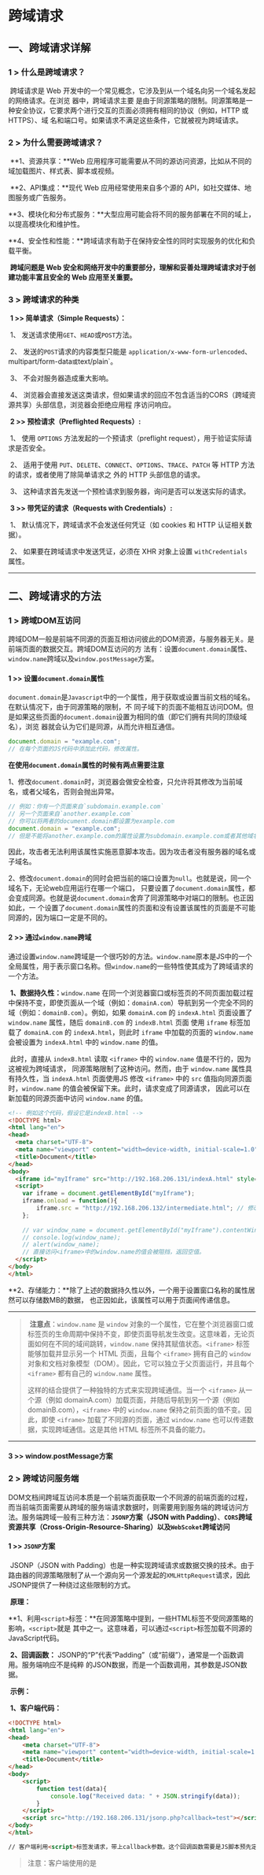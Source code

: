 # 跨域请求

## 一、跨域请求详解

### 	1 > 什么是跨域请求？

​		跨域请求是 Web 开发中的一个常见概念，它涉及到从一个域名向另一个域名发起的网络请求。在浏览	器中，跨域请求主要	是由于同源策略的限制。同源策略是一种安全协议，它要求两个进行交互的页面必须拥有相同的协议（例如，HTTP 或 HTTPS）、域	名和端口号。如果请求不满足这些条件，它就被视为跨域请求。

### 	2 > 为什么需要跨域请求？

​		**1、资源共享：**Web 应用程序可能需要从不同的源访问资源，比如从不同的域加载图片、样式表、脚本或视频。

​		**2、API集成：**现代 Web 应用经常使用来自多个源的 API，如社交媒体、地图服务或广告服务。

​		**3、模块化和分布式服务：**大型应用可能会将不同的服务部署在不同的域上，以提高模块化和维护性。

​		**4、安全性和性能：**跨域请求有助于在保持安全性的同时实现服务的优化和负载平衡。

​		**跨域问题是 Web 安全和网络开发中的重要部分，理解和妥善处理跨域请求对于创建功能丰富且安全的 	Web 应用至关重要。**

### 	3 > 跨域请求的种类

​		**1 >> 简单请求（Simple Requests）：**

​			1、 发送请求使用`GET`、`HEAD`或`POST`方法。

​			2、 发送的`POST`请求的内容类型只能是 `application/x-www-form-urlencoded`、multipart/form-data` 或 `text/plain`。

​			3、 不会对服务器造成重大影响。

​			4、 浏览器会直接发送这类请求，但如果请求的回应不包含适当的CORS（跨域资源共享）头部信息，浏览器会拒绝应用程		序访问响应。

​		**2 >> 预检请求（Preflighted Requests）:**

​			1、 使用 `OPTIONS` 方法发起的一个预请求（preflight request），用于验证实际请求是否安全。

​			2、 适用于使用 `PUT`、`DELETE`、`CONNECT`、`OPTIONS`、`TRACE`、`PATCH` 等 HTTP 方法的请求，或者使用了除简单请求之		外的 HTTP 头部信息的请求。

​			3、 这种请求首先发送一个预检请求到服务器，询问是否可以发送实际的请求。

​		**3 >> 带凭证的请求（Requests with Credentials）:**

​			1、 默认情况下，跨域请求不会发送任何凭证（如 cookies 和 HTTP 认证相关数据）。

​			2、 如果要在跨域请求中发送凭证，必须在 XHR 对象上设置 `withCredentials` 属性。

---



## 二、跨域请求的方法



### 	1 >  跨域DOM互访问

​		跨域DOM一般是前端不同源的页面互相访问彼此的DOM资源，与服务器无关。是前端页面的数据交互。跨域DOM互访问的方	法有：设置`document.domain`属性、`window.name`跨域以及`window.postMessage`方案。

#### 			1 >> 设置`document.domain`属性

​		`document.domain`是`Javascript`中的一个属性，用于获取或设置当前文档的域名。在默认情况下，由于同源策略的限制，不	同子域下的页面不能相互访问DOM。但是如果这些页面的`document.domain`设置为相同的值（即它们拥有共同的顶级域名），浏览	器就会认为它们是同源，从而允许相互通信。

```javascript
document.domain = "example.com";
// 在每个页面的JS代码中添加此代码，修改属性。
```

​		**在使用`document.domain`属性的时候有两点需要注意**

​		1、修改`document.domain`时，浏览器会做安全检查，只允许将其修改为当前域名，或者父域名，否则会抛出异常。

```javascript
// 例如：你有一个页面来自`subdomain.example.com`
// 另一个页面来自`another.example.com`
// 你可以将两者的document.domain都设置为example.com
document.domain = "example.com";
// 但是不能将another.example.com的属性设置为subdomain.example.com或者其他域名。
```

​		因此，攻击者无法利用该属性实施恶意脚本攻击。因为攻击者没有服务器的域名或子域名。

​		2、修改`document.domain`的同时会把当前的端口设置为`null`。也就是说，同一个域名下，无论web应用运行在哪一个端口，	只要设置了`document.domain`属性，都会变成同源。也就是说`document.domain`舍弃了同源策略中对端口的限制。也正因如此，一	个设置了`document.domain`属性的页面和没有设置该属性的页面是不可能同源的，因为端口一定是不同的。

#### 2 >> 通过`window.name`跨域

​		通过设置`window.name`跨域是一个很巧妙的方法。`window.name`原本是JS中的一个全局属性，用于表示窗口名称。但`window.name`的一些特性使其成为了跨域请求的一个方法。

​		**1、数据持久性：**`window.name` 在同一个浏览器窗口或标签页的不同页面加载过程中保持不变，即使页面从一个域（例如：`domainA.com`）导航到另一个完全不同的域（例如：`domainB.com`）。例如，如果 	`domainA.com` 的 `indexA.html` 页面设置了 `window.name` 属性，随后 `domainB.com` 的 `indexB.html` 页面	使用 `iframe` 标签加载了 `domainA.com` 的 `indexA.html`，则此时 `iframe` 中加载的页面的 `window.name` 	会被设置为 `indexA.html` 中的 `window.name` 的值。

​		此时，直接从 `indexB.html` 读取 `<iframe>` 中的 `window.name` 值是不行的，因为这被视为跨域请求，	同源策略限制了这种访问。然而，由于 `window.name` 属性具有持久性，当 `indexA.html` 页面使用JS 修改 	`<iframe>` 中的 `src` 值指向同源页面时，`window.name` 的值会被保留下来。此时，请求变成了同源请求，	因此可以在新加载的同源页面中访问 `window.name` 的值。

```html
<!-- 例如这个代码，假设它是indexB.html -->
<!DOCTYPE html>
<html lang="en">
<head>
  <meta charset="UTF-8">
  <meta name="viewport" content="width=device-width, initial-scale=1.0">
  <title>Document</title>
</head>
<body>
  <iframe id="myIframe" src="http://192.168.206.131/indexA.html" style="display:none;"></iframe>
  <script>
    var iframe = document.getElementById("myIframe");
    iframe.onload = function(){
     	iframe.src = "http://192.168.206.132/intermediate.html"; // 修改src为同源页面。
    };
      
    // var window_name = document.getElementById("myIframe").contentWindow.name;
    // console.log(window_name);
    // alert(window_name);
    // 直接访问<iframe>中的window.name的值会被阻挡，返回空值。
  </script>
</body>
</html>
```

​		**2、存储能力：**除了上述的数据持久性以外，一个用于设置窗口名称的属性居然可以存储数MB的数据，	也正因如此，该属性可以用于页面间传递信息。

---

> ​	**注意点**：`window.name` 是 `window` 对象的一个属性，它在整个浏览器窗口或标签页的生命周期中保持不变，即使页面导航发生改变。这意味着，无论页面如何在不同的域间跳转，`window.name` 保持其赋值状态。`<iframe>` 标签能够加载并显示另一个 HTML 页面，且每个 `<iframe>` 拥有自己的 `window` 对象和文档对象模型（DOM）。因此，它可以独立于父页面运行，并且每个 `<iframe>` 都有自己的 `window.name` 属性。
>
> 这样的结合提供了一种独特的方式来实现跨域通信。当一个 `<iframe>` 从一个源（例如 domainA.com）加载页面，并随后导航到另一个源（例如 domainB.com），`<iframe>` 中的 `window.name` 保持之前页面的值不变。因此，即使 `<iframe>` 加载了不同源的页面，通过 `window.name` 也可以传递数据，实现跨域通信。这是其他 HTML 标签所不具备的能力。

---

#### 3 >> window.postMessage方案





### 2 > 跨域访问服务端

​	DOM文档间跨域互访问本质是一个前端页面获取一个不同源的前端页面的过程，而当前端页面需要从跨域的服务端请求数据时，则需要用到服务端的跨域访问方法。服务端跨域一般有三种方法：**`JSONP`方案（JSON with Padding）**、**`CORS`跨域资源共享（Cross-Origin-Resource-Sharing）**以及**`WebScoket`跨域访问**

#### 1 >> `JSONP`方案

​	JSONP（JSON with Padding）也是一种实现跨域请求或数据交换的技术。由于路由器的同源策略限制了从一个源向另一个源发起的`XMLHttpRequest`请求，因此JSONP提供了一种绕过这些限制的方式。



​	**原理：**

​		**1、利用`<script>`标签：**在同源策略中提到，一些HTML标签不受同源策略的影响，`<script>`就是	其中之一。这意味着，可以通过`<script>`标签加载不同源的JavaScript代码。

​		**2、回调函数：** JSONP的“P”代表“Padding”（或“前缀”），通常是一个函数调用。服务端响应不是纯粹	的JSON数据，而是一个函数调用，其参数是JSON数据。



​	**示例：**

​		**1、客户端代码：**

```html
<!DOCTYPE html>
<html lang="en">
<head>
    <meta charset="UTF-8">
    <meta name="viewport" content="width=device-width, initial-scale=1.0">
    <title>Document</title>
</head>
<body>
    <script>
        function test(data){
            console.log("Received data: " + JSON.stringify(data));
        }
    </script>
    <script src="http://192.168.206.131/jsonp.php?callback=test"></script>
</body>
</html>

// 客户端利用<script>标签发请求，带上callback参数。这个回调函数需要是JS脚本预先定义好的函数名。
```

> 注意：客户端使用的是<script>标签请求数据，而<script>标签请求外部JS代码是不受同源策略限制的。所以需要注意的是，这个<script>请求获得的数据本质是JS代码。

​		**2、服务端代码：**

```php
<?php
    $data = array( // 定义一个数组
        'name' => 'John',
        'age' => 25,
        'city' => 'New York'
    );

    if (isset($_GET['callback'])) { // 判断是否有回调函数参数
        header('Content-Type: text/javascript');
        echo $_GET['callback'] . '(' . json_encode($data) . ');'; // 将数组序列化为json字符串。拼接回调函数，使其成为JS代码。
    } else {
        header('Content-Type: application/x-json');
        echo json_encode($data);
    }
```

>注意第10行代码，这一段拼接了一段JS代码，并将其响应给前端。
>例如： 假设前端发起的请求为："http://192.168.206.131/jsonp.php?callback=alert"
>后端响应的值为：JSON。那么后端代码会响应拼接为如下内容：

```javascript
// 由于这一段 'echo $_GET['callback'] . '(' . json_encode($data) . ');';''
// 因此响应被拼接为：
alert("JSON")
```

> 因此，这段后端代码返回值其实是一段JS代码。也正因如此，即符合<script>请求数据的格式，同时绕过了同源策略的限制。



​	**缺点**

​		**1、安全问题：**JSONP有潜在的安全风险，因为它允许执行来自第三方服务器的脚本。如果第三方服务器	不可信，这可能导致跨站脚本攻击（XSS）。

​		**2、请求方法限制为GET：**JSONP仅支持GET请求，这限制了它的用途，尤其是对于需要POST、PUT、	DELETE等HTTP方法的应用。

​		**3、错误处理不足：**与XMLHttpRequest或Fetch API相比，JSONP在错误处理方面提供的支持较少。



​	**总结**

​		由于上述各种缺点，JSONP仅可作为跨源方案的一种，但不被大规模使用，因为有更好的替代方案：	CORS。CORS在各方面都比JSONP要跟适合在跨域请求的时候使用，因为其就是为跨域请求设计的。



#### 2 >> `CORS`跨域资源共享

​		**概述：**CORS（Cross-Origin Resource Sharing 跨源资源共享，通俗译为跨域资源共享）是一种基于	HTTP头的机制，该机制通过允许服务器标识除了它自己以外的其他源，使得浏览器允许这些源访问加载自己	的资源。跨源资源共享还通过一种机制来检查服务器是否会允许要发送的真实请求，该机制通过浏览器发起	一个到服务器托管的跨源资源的“预检”请求。在预检中，浏览器发送的头中标示有 HTTP 方法和真实请求中会	用到的头。预检请求（preflight request）在后面还会讲到。



​		**CORS应用场景：**

​			在下面的场景中需要CORS策略来确保资源安全共享。

​			**1、由`XMLHttpRequest`或`Fetch API`发起的跨源HTTP请求：**当一个网页尝试使用JavaScript脚本		发送一个数据请求（通过`XMLHttpRequest`或`Fetch API`）的时候，会涉及到CORS。如果目标服务器没		有通过CORS头部明确允许跨源请求，浏览器将阻止这些请求。

​			**2、Web字体（通过 @font-face 使用跨源字体资源）：**网站设计中经常会用到来自其他源的字体文		件。为了在CSS中使用这些跨源字体资源（如TrueType字体），需要目标服务器支持CORS，允许字体资		源的跨源使用。

​			**3、WebGL贴图：**在使用WebGL进行3D渲染时，可能需要加载来自其他源的贴图（纹理）。这同样		需要目标服务器通过CORS允许跨源访问。

​			**4、使用 `drawImage() `将图片或视频画面绘制到 canvas：**当使用HTML的 `<canvas>` 元素绘制来		自不同源的图像或视频时（例如，使用 `drawImage()` 方法），CORS同样是必要的。如果图像或视频源		没有正确的CORS响应头，浏览器会限制对这些资源的访问，以避免安全问题，如跨站脚本攻击。

​			**5、来自图像的 CSS 图形：**CSS可以使用来自不同源的图像作为图形装饰（例如，背景图片）。如果		这些图像资源没有适当的CORS设置，它们可能无法在网页上正确显示。

---

> ​			由于不考虑前端开发，所以本文主要讨论第一种使用场景，即复杂请求与CORS相关。

---

​		**哪些请求场景可以不需要CORS：**

​			**1、简单请求（simple request）：**简单请求是跨源请求的一种，其特点是不会触发CORS。一个		HTTP请求如何被视为简单请求后面会讲到。

​			**2、从脚本中加载资源：**当Web页面从其他源加载脚本（如`<script src="...">`）时，这些请求不		受CORS限制。前面提到`<script>`标签不受同源策略的限制，更不用说是专门为了克服同源策略的CORS		了。这样做允许从CDN等外部源加载库和框架。

​			**3、样式表和媒体资源：**同上，`<link>`标签或`@import`从其他源加载CSS样式表也不受同源策略和		CORS影响。类似的还有`<img>`、`<vidio>`以及`<audio>`等标签也可以跨源加载，不需要CORS。

​			**4、其他嵌入的资源：**通过`<iframe>`嵌入的页面，通过`<obiect>`、`<embed>`和`<applet>`嵌入的资		源同样不需要CORS。

​			**5、Public APIs：**公开的API（数据接口）如果设计为可以被跨域请求，则一般会主动设置CORS头		部以允许任何来源的请求，这种情况也不需要客户端设置CORS。



​		**功能概述**

​			CORS新增了一组HTTP标头字段，允许服务器声明哪些源站通过浏览器有权限访问哪些资源。另		外，规范要求对那些可能对服务器数据产生副作用的HTTP请求方法（特别是GET以外的HTTP请求），浏		览器必须首先使用`OPTIONS`方法发起一个预检请求（preflight request），从而获知服务端是否允许该		跨源请求。服务器确认请求之后，才发起实际的HTTP请求。在预检请求的返回中，服务器端也可以通知		客户端，是否需要携带身份凭证（例如Cookie和HTTP认证相关数据）。

​			CORS请求失败会产生错误，但是为了安全，在JavaScript代码层面无法获知具体问题，只能查看浏		览器控制台。



​		**访问控制场景**

​			通过三个场景来演示跨源资源共享机制的工作原理。

​		**1 >>> 简单请求：**

​			上面提到简单请求不会触发CORS预检机制，不需要发送一个`HTTP OPTIONS`情求来询问服务器是否		允许跨源访问。那么如何判断一个HTTP请求是否是简单请求呢？根据官方文档，若请求满足所有下述条		件**（注意是所有条件）**，则该请求可视为简单请求：

​			**1、请求方法：**简单请求必须是`GET`、`HEAD`或`POST`请求方法之一。

​			**2、允许的HTTP头部：**简单请求只能包含某些特定的HTTP头部。除了浏览器自动设置的标准头		部（如`Connection`、`User-Agent`）之外，只有以下几种头部被允许：

```http
-----------------------------------------
1、Accept: 告诉服务器客户端能够处理的内容类型
2、Accept-Language: 告诉服务器客户偏好的语言
3、Content-Language: 告诉服务器请求主体中使用的语言
4、Content-Type: 告诉服务器请求的主体的媒体类型
5、Range: 用于请求文档的部分内容（只允许简单的范围标头值，如`bytes=256-`）
```

​			**3、Content-Type标头的媒体类型：**当使用POST方法时，`Content-Type`头部的值被限制为以		下三种之一：

```http
-----------------------------------------
1、text/plain: 纯文本格式
2、multipart/form-data: 用于文件上传，与HTML表单中的`enctype`属性值相同。
3、application/x-www-form-urlencoded: 标准的编码格式，与HTML表单的默认类型相同
```

​			**4、`XMLHttpRequest`上传监听器：**如果请求是使用 [`XMLHttpRequest`](https://developer.mozilla.org/zh-CN/docs/Web/API/XMLHttpRequest) 对象发出的，在返回的 		`XMLHttpRequest.upload` 对象属性上没有注册任何事件监听器；也就是说，给定`XMLHttpRequest` 实		例 `xhr`，没有调用 `xhr.upload.addEventListener()`，以监听该上传请求。

​			**5、没有使用`ReadableStream`对象：**

​				`ReadableStream`对象是一种可以用来读取数据流的Web API。它们常用于处理大型数据集或			者需要按块读取的数据，例如视频流或大型文件。

​			在简单请求中，你不能使用`ReadableStream`对象发送数据。这是因为使用数据流意味着请求			可能涉及大量数据的连续传输，这超出了简单请求的范围。

​			简单请求通常包含更静态的数据负载，如字符串或JSON对象，而不是连续流动的数据。因此，如果			一个请求使用了`ReadableStream`对象，它就会被视为非简单请求，可能需要进行CORS预检。

> 注意：一个HTTP请求只有同时满足上述五个条件，才能成为简单请求。任何一个条件不满足都将触发CORS的预检机制，成为预检请求。这些条件共同作用于确保请求不涉及复杂的数据类型或交互方式，从而满足Web的跨源请求安全策略。简单请求只是不会触发CORS的预检机制，但仍然受同源策略的约束。

​		**验证简单请求**

​		在客户端 http://192.168.206.132/CORS/request.html 页面向服务端发起请求

```html
<!-- http://192.168.206.132/CORS/request.html -->
<!DOCTYPE html>
<html lang="en">
<head>
    <meta charset="UTF-8">
    <meta name="viewport" content="width=device-width, initial-scale=1.0">
    <title>Document</title>
</head>
<body>
    <button onclick="sendRequest()">Click</button>
    <script>
        function sendRequest() {
            const xhr = new XMLHttpRequest();
            const url = "http://192.168.206.131/CORS/response.php";
            // 定义当请求状态变化时的处理函数
            xhr.onreadystatechange = function() {
                // 检查请求是否完成（状态4）且成功（状态码200）
                if (xhr.readyState === 4 && xhr.status === 200) {
                    // 这里处理请求成功的情况
                    console.log(xhr.responseText);
                } else if (xhr.readyState === 4) {
                    // 这里处理请求失败的情况
                    console.error("Request failed: " + xhr.status);
                }
            };
            // 配置GET请求
            xhr.open("GET", url);
            // 发送请求
            xhr.send();
        }
    </script>
</body>
</html>

```

> 这个代码使用`XMLHttpRequest`对象发送GET请求，属于简单请求。

​		点击发送按钮，观察HTTP请求头：

```http
GET /CORS/response.php HTTP/1.1
Host: 192.168.206.131
User-Agent: Mozilla/5.0 (Windows NT 10.0; Win64; x64; rv:121.0) Gecko/20100101 Firefox/121.0
Accept: */*
Accept-Language: zh-CN,zh;q=0.8,zh-TW;q=0.7,zh-HK;q=0.5,en-US;q=0.3,en;q=0.2
Accept-Encoding: gzip, deflate
Origin: http://192.168.206.132			# Origin字段表明请求的来源
Connection: keep-alive
Referer: http://192.168.206.132/
Pragma: no-cache
Cache-Control: no-cache
```

​		这个请求被同源策略拦截了，查看控制台，看看为什么被拦截

![image-20240115170049256](../img/image-20240115170049256.png)

​		浏览器提示，响应头里面没有`Access-Control-Allow-Origin`字段，看看响应头：

```http
HTTP/1.1 200 OK
Server: nginx/1.14.0 (Ubuntu)
Date: Mon, 15 Jan 2024 09:16:33 GMT
Content-Type: text/html; charset=UTF-8
Transfer-Encoding: chunked
Connection: keep-alive
Content-Encoding: gzip
```

​		确实没有这个字段，因此无法跨域请求数据，接下来在服务端http://192.168.206.131/CORS/response.php修改代码，添加`Access-Control-Allow-Origin`字段，并设置允许客户端访问：

```php
// http://192.168.206.131/CORS/response.php
<?php
header("Access-Control-Allow-Origin: *"); 	# 允许来自任何源的请求
header("Access-Control-Allow-Origin: http://192.168.206.132");	# 允许来自特定源的请求
echo "Hello!!!";
```

​		修改完成之后再看一下HTTP响应头：

```http
HTTP/1.1 200 OK
Server: nginx/1.14.0 (Ubuntu)
Date: Mon, 15 Jan 2024 09:08:37 GMT
Content-Type: text/html; charset=UTF-8
Transfer-Encoding: chunked
Connection: keep-alive
Access-Control-Allow-Origin: http://192.168.206.132  # 允许特定源请求数据
Content-Encoding: gzip
```

​		如此，客户端收到了响应：

![image-20240115171248261](../img/image-20240115171248261.png)

​		**2 >>> 预检请求**

​			前面一直在讲预检请求，那么什么是预检请求呢？与简单请求不同，“需预检的请求”要求必须首先使		用`OPTIONS`方法发起一个预检请求到服务器，以获知服务器是否允许实际请求。而由于简单请求不用获		知服务器是否允许实际请求，因此，虽然同源策略阻挡了脚本获取跨源数据，但是数据还是响应到前端		了：

![image-20240115171922583](../img/image-20240115171922583.png)

​			而如果是发送预检请求，服务器不允许跨域请求的话，则根本不会有数据被响应到前端。预检请求		的使用可以避免跨域请求对服务器的用户数据产生未预期的影响。

#### 3 >> `WebScoket`跨域访问


